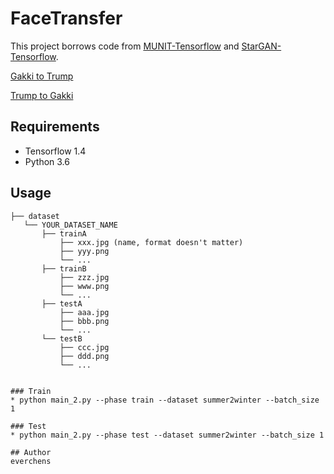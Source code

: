 # FaceTransfer
This project borrows code from [MUNIT-Tensorflow](https://github.com/taki0112/MUNIT-Tensorflow) and [StarGAN-Tensorflow](https://github.com/taki0112/StarGAN-Tensorflow).

[Gakki to Trump](https://youtu.be/IhM9F-wWv7U)

[Trump to Gakki](https://youtu.be/y30jtjCZA64)

## Requirements
* Tensorflow 1.4
* Python 3.6

## Usage
```
├── dataset
   └── YOUR_DATASET_NAME
       ├── trainA
           ├── xxx.jpg (name, format doesn't matter)
           ├── yyy.png
           └── ...
       ├── trainB
           ├── zzz.jpg
           ├── www.png
           └── ...
       ├── testA
           ├── aaa.jpg 
           ├── bbb.png
           └── ...
       └── testB
           ├── ccc.jpg 
           ├── ddd.png
           └── ...


### Train
* python main_2.py --phase train --dataset summer2winter --batch_size 1

### Test
* python main_2.py --phase test --dataset summer2winter --batch_size 1

## Author
everchens
